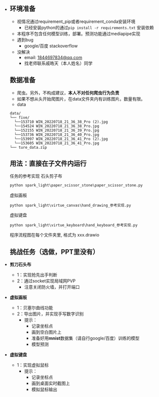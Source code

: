 - ## 环境准备

  - 视情况通过requirement_pip或者requirement_conda安装环境
    - 已经安装python的通过`pip install -r requirements.txt` 安装依赖
  - 本程序不包含任何模型训练，部署。预测功能通过mediapipe实现
  - 遇到bug
    - google/百度 stackoverflow
  - 没解决
    - email: 1844697834@qq.com
    - 找老师联系戚皓天（本人姓名）同学


  ## 数据准备

  - 爬虫。另外，不构成建议，**本人不对任何爬虫行为负责**
  - 如果不想从头开始爬图片，在data文件夹内有训练图片。数量有限。
  - data

  ```
  data/
  └── five/
  	└──153710 WIN_20220718_21_36_38_Pro (2).jpg
  	└──154524 WIN_20220718_21_36_38_Pro.jpg
  	└──152155 WIN_20220718_21_36_39_Pro.jpg
  	└──153736 WIN_20220718_21_36_40_Pro.jpg
  	└──153997 WIN_20220718_21_36_41_Pro (2).jpg
  	└──153605 WIN_20220718_21_36_41_Pro.jpg
  └── ture_data.zip
  
  ```

  ##### 

  ## 用法：直接在子文件内运行

  任务的参考实现
  石头剪子布

  ```python
  python spark_light\paper_scissor_stone\paper_scissor_stone.py
  ```

  虚拟画板

  ```
  python spark_light\virtue_canvas\hand_drawing_参考实现.py
  ```

  虚拟键盘

  ```
  python spark_light\virtue_keyboard\hand_keyboard_参考实现.py
  ```

  程序流程图在每个文件夹里, 格式为 xxx.drawio


  ## 挑战任务（选做，PPT里没有）

- **剪刀石头布**

  - 1：实现抢先出手判断
  - 2：通过socket实现局域网PVP
    - 注意关闭防火墙，并打开端口

- **虚拟画板**

  - 1：贝塞尔曲线功能
  - 2：导出图片，并实现手写数字识别
    - 提示：
      - 记录坐标点
      - 画到空白图片上
      - 准备好用**mnist**数据集（请自行google/百度）训练的模型
      - 模型预测

- **虚拟键盘**

  - 1：实现虚拟鼠标
    - 提示：
      - 记录坐标点
      - 画到桌面实时截图上
      - 模拟鼠标输出

  
